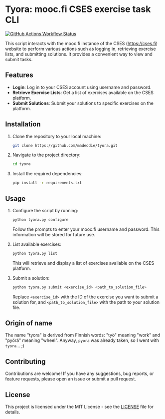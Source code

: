 # Tyora: mooc.fi CSES exercise task CLI
[![GitHub Actions Workflow Status](https://img.shields.io/github/actions/workflow/status/madeddie/tyora/test.yml)](https://github.com/madeddie/tyora/actions)

This script interacts with the mooc.fi instance of the CSES (https://cses.fi) website to perform various actions such as logging in, retrieving exercise lists, and submitting solutions.
It provides a convenient way to view and submit tasks.

## Features

- **Login**: Log in to your CSES account using username and password.
- **Retrieve Exercise Lists**: Get a list of exercises available on the CSES platform.
- **Submit Solutions**: Submit your solutions to specific exercises on the platform.

## Installation

1. Clone the repository to your local machine:

   ```bash
   git clone https://github.com/madeddie/tyora.git
   ```

2. Navigate to the project directory:

   ```bash
   cd tyora
   ```

3. Install the required dependencies:

   ```bash
   pip install -r requirements.txt
   ```

## Usage

1. Configure the script by running:

   ```bash
   python tyora.py configure
   ```

   Follow the prompts to enter your mooc.fi username and password. This information will be stored for future use.

2. List available exercises:

   ```bash
   python tyora.py list
   ```

   This will retrieve and display a list of exercises available on the CSES platform.

3. Submit a solution:

   ```bash
   python tyora.py submit <exercise_id> <path_to_solution_file>
   ```

   Replace `<exercise_id>` with the ID of the exercise you want to submit a solution for, and `<path_to_solution_file>` with the path to your solution file.

## Origin of name

The name "tyora" is derived from Finnish words: "työ" meaning "work" and "pyörä" meaning "wheel".
Anyway, `pyora` was already taken, so I went with `tyora`... ;)

## Contributing

Contributions are welcome! If you have any suggestions, bug reports, or feature requests, please open an issue or submit a pull request.

## License

This project is licensed under the MIT License - see the [LICENSE](LICENSE) file for details.
